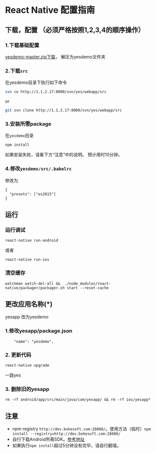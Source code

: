 # React Native 配置指南

## 下载，配置 （必须严格按照1,2,3,4的顺序操作）

### 1.下载基础配置

[yesdemo-master.zip下载](https://github.com/zhouzhongyuan/yesdemo/archive/master.zip)，
解压为yesdemo文件夹

### 2.下载`src`

在yesdemo目录下执行如下命令
```bash
svn co http://1.1.2.17:8000/svn/yes/webapp/src
```
or
```bash
git svn clone http://1.1.2.17:8000/svn/yes/webapp/src
```


### 3.安装所需package
在`yesdemo`目录
```
npm install
```
如果安装失败，请看下方“注意”中的说明。
预计用时10分钟。

### 4.修改`yesdemo/src/.babelrc`

修改为
```
{
  "presets": ["es2015"]
}
```

## 运行
### 运行调试
```
react-native run-android
```
或者
```
react-native run-ios
```
### 清空缓存
```
watchman watch-del-all &&  ./node_modules/react-native/packager/packager.sh start --reset-cache

```
## 更改应用名称(*)
yesapp 改为yesdemo
### 1.修改yesapp/package.json
```
	"name": "yesdemo",
```
### 2. 更新代码
```
react-native upgrade
```
一路yes

### 3. 删除旧的yesapp

```
rm -rf android/app/src/main/java/com/yesapp/ && rm -rf ios/yesapp*
```
## 注意
- npm registry `http://dev.bokesoft.com:28080/`。使用方法（临时）`npm install --registry=http://dev.bokesoft.com:28080/`
- 自行下载Android所需SDK。[参考地址](http://www.android-studio.org/)
- 如果执行`npm install`超过5分钟没有完毕，请自行翻墙。
